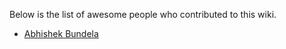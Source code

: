 Below is the list of awesome people who contributed to this wiki.

* [Abhishek Bundela](https://twitter.com/abhibundela)